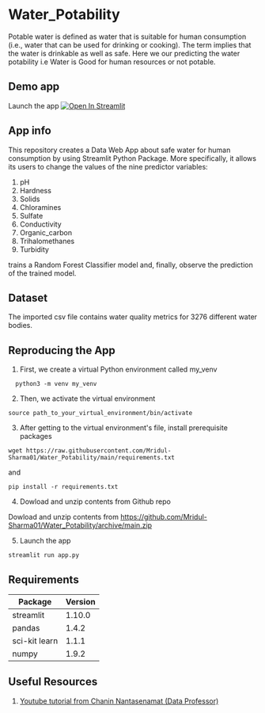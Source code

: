# Water_Potability

Potable water is defined as water that is suitable for human consumption (i.e., water that can be used for drinking or cooking). The term implies that the water is drinkable as well as safe. Here we our predicting the water potability i.e Water is Good for human resources or not potable.

## Demo app

Launch the app [![Open In Streamlit](https://static.streamlit.io/badges/streamlit_badge_black_white.svg)](https://share.streamlit.io/mridul-sharma01/water_potablity/main/app.py)

## App info

This repository creates a Data Web App  about safe water for human consumption by using Streamlit Python Package. More specifically, it allows its users to change the values of the nine predictor variables:
1. pH
2. Hardness
3. Solids
4. Chloramines
5. Sulfate
6. Conductivity
7. Organic_carbon
8. Trihalomethanes
9. Turbidity

trains a Random Forest Classifier model and, finally, observe the prediction of the trained model.

## Dataset

The imported csv file contains water quality metrics for 3276 different water bodies.

## Reproducing the App

1. First, we create a virtual Python environment called my_venv
```
  python3 -m venv my_venv
```
2. Then, we activate the virtual environment
```
source path_to_your_virtual_environment/bin/activate
```
3. After getting to the virtual environment's file, install prerequisite packages
```
wget https://raw.githubusercontent.com/Mridul-Sharma01/Water_Potability/main/requirements.txt
```
   and
```
pip install -r requirements.txt
```
4. Dowload and unzip contents from Github repo

Dowload and unzip contents from https://github.com/Mridul-Sharma01/Water_Potability/archive/main.zip

5. Launch the app
```
streamlit run app.py
```


## Requirements

| Package | Version |
--- | ---
| streamlit | 1.10.0 |
| pandas |  1.4.2 |
| sci-kit learn | 1.1.1 |
| numpy |  1.9.2 |

## Useful Resources

1.  [Youtube tutorial from Chanin Nantasenamat (Data Professor) ](https://www.youtube.com/watch?v=8M20LyCZDOY )
